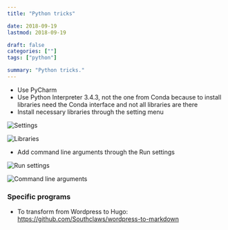 ```yaml
---
title: "Python tricks"

date: 2018-09-19
lastmod: 2018-09-19

draft: false
categories: [""]
tags: ["python"]

summary: "Python tricks."
---
```


* Use PyCharm
* Use Python Interpreter 3.4.3, not the one from Conda because to install libraries need the Conda interface and not all libraries are there
* Install necessary libraries through the setting menu

![Settings](/img/python_settings.png)

![Libraries](/img/python_install_libraries.png)

* Add command line arguments through the Run settings

![Run settings](/img/python_settings_scripts.png)

![Command line arguments](/img/python_arguments.png)

### Specific programs

* To transform from Wordpress to Hugo: https://github.com/Southclaws/wordpress-to-markdown
